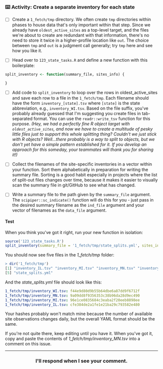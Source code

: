 ### :keyboard: Activity: Create a separate inventory for each state

- [ ] Create a `1_fetch/tmp` directory. We often create `tmp` directories within phases to house data that's only important within that step. Since we already have `oldest_active_sites` as a top-level target, and the files we're about to create are redundant with that information, there's no need to store it twice in a higher-profile location like `out`. The choice between `tmp` and `out` is a judgment call generally; try `tmp` here and see how you like it.

- [ ] Head over to `123_state_tasks.R` and define a new function with this boilerplate:
```r
split_inventory <- function(summary_file, sites_info) {

}
```

- [ ] Add code to `split_inventory` to loop over the rows in oldest_active_sites and save each row to a file in the `1_fetch/tmp`. Each filename should have the form `inventory_[state].tsv` where `[state]` is the state abbreviation, e.g., `inventory_WI.tsv`. Based on the file suffix, you've probably already guessed that I'm suggesting you create files in tab-separated format. You can use the `readr::write_tsv` function for this purpose.
  _(Hey, we had a perfectly fine R object target with `oldest_active_sites`, and now we have to create a multitude of pesky little files just to support this whole splitting thing? Couldn't we just stick with R objects? Well...there probably is a way to split to objects, but we don't yet have a simple pattern established for it. If you develop an approach for this someday, your teammates will thank you for sharing it!)_

- [ ] Collect the filenames of the site-specific inventories in a vector within your function. Sort them alphabetically in preparation for writing the summary file. Sorting is a good habit especially in projects where the list of split-out files changes over time, because it makes it easier to visually scan the summary file in git/GitHub to see what has changed.

- [ ] Write a summary file to the path given by the `summary_file` argument. The `scipiper::sc_indicate()` function will do this for you - just pass in the desired summary filename as the `ind_file` argument and your vector of filenames as the `data_file` argument.

#### Test

When you think you've got it right, run your new function in isolation:
```r
source('123_state_tasks.R')
split_inventory(summary_file = '1_fetch/tmp/state_splits.yml', sites_info = scmake('oldest_active_sites'))
```

You should now see five files in the *1_fetch/tmp* folder:
```r
> dir('1_fetch/tmp')
[1] "inventory_IL.tsv" "inventory_MI.tsv" "inventory_MN.tsv" "inventory_WI.tsv"
[5] "state_splits.yml"
```

And the *state_splits.yml* file should look like this:
```yml
1_fetch/tmp/inventory_WI.tsv: f44e9d80d9b55b64dbe6a87dd9f6712f
1_fetch/tmp/inventory_MN.tsv: 9a09dd8f9356353c38b96da28d9ec490
1_fetch/tmp/inventory_MI.tsv: 96e1ce0835684c3eaba2f20eeb8898ee
1_fetch/tmp/inventory_IL.tsv: cfe384de2a1fe1e21ba29c793582e480
```
Your hashes probably won't match mine because the number of available site observations changes daily, but the overall YAML format should be the same.

If you're not quite there, keep editing until you have it. When you've got it, copy and paste the contents of *1_fetch/tmp/inventory_MN.tsv* into a comment on this issue.

<hr><h3 align="center">I'll respond when I see your comment.</h3>
